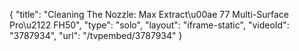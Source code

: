 {
    "title": "Cleaning The Nozzle: Max Extract\u00ae 77 Multi-Surface Pro\u2122 FH50",
    "type": "solo",
    "layout": "iframe-static",
    "videoId": "3787934",
    "url": "\/tvpembed\/3787934"
}